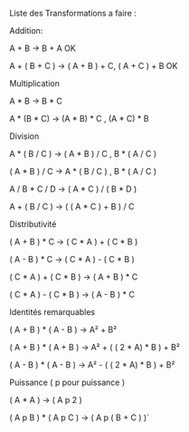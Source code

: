 Liste des Transformations a faire :

Addition:

A + B -> B + A OK

A + ( B + C ) -> ( A + B ) + C, ( A + C ) + B OK

Multiplication

A * B -> B * C

A * (B * C) -> (A * B) * C , (A * C) * B

Division

A * ( B / C ) -> ( A * B ) / C , B * ( A / C )

( A * B ) / C -> A * ( B / C ) , B * ( A / C )

A / B * C / D -> ( A * C ) / ( B * D )

A + ( B / C ) -> ( ( A * C ) + B ) / C


Distributivité 

( A + B ) * C -> ( C * A ) + ( C * B )

( A - B ) * C -> ( C * A ) - ( C * B )

( C * A ) + ( C * B ) -> ( A + B ) * C 

( C * A ) - ( C * B ) -> ( A - B ) * C 


Identités remarquables

( A + B ) * ( A - B ) -> A² + B²

( A + B ) * ( A + B ) -> A² + ( ( 2 * A) * B ) + B²

( A - B ) * ( A - B ) -> A² - ( ( 2 * A) * B ) + B²

Puissance
( p pour puissance )

( A * A ) -> ( A p 2 )

( A p B ) * ( A p C ) -> ( A p ( B + C ) )`



